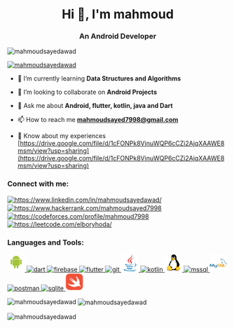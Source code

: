 <h1 align="center">Hi 👋, I'm mahmoud</h1>
<h3 align="center">An Android Developer</h3>

<p align="left"> <img src="https://komarev.com/ghpvc/?username=mahmoudsayedawad&label=Profile%20views&color=0e75b6&style=flat" alt="mahmoudsayedawad" /> </p>

<p align="left"> <a href="https://github.com/ryo-ma/github-profile-trophy"><img src="https://github-profile-trophy.vercel.app/?username=mahmoudsayedawad" alt="mahmoudsayedawad" /></a> </p>

- 🌱 I’m currently learning **Data Structures and Algorithms**

- 👯 I’m looking to collaborate on **Android Projects**

- 💬 Ask me about **Android, flutter, kotlin, java and Dart**

- 📫 How to reach me **mahmoudsayed7998@gmail.com**

- 📄 Know about my experiences [https://drive.google.com/file/d/1cFONPk8VinuWQP6cCZi2AjqXAAWE8msm/view?usp=sharing](https://drive.google.com/file/d/1cFONPk8VinuWQP6cCZi2AjqXAAWE8msm/view?usp=sharing)

<h3 align="left">Connect with me:</h3>
<p align="left">
<a href="https://linkedin.com/in/https://www.linkedin.com/in/mahmoudsayedawad/" target="blank"><img align="center" src="https://raw.githubusercontent.com/rahuldkjain/github-profile-readme-generator/master/src/images/icons/Social/linked-in-alt.svg" alt="https://www.linkedin.com/in/mahmoudsayedawad/" height="30" width="40" /></a>
<a href="https://www.hackerrank.com/https://www.hackerrank.com/mahmoudsayed7998" target="blank"><img align="center" src="https://raw.githubusercontent.com/rahuldkjain/github-profile-readme-generator/master/src/images/icons/Social/hackerrank.svg" alt="https://www.hackerrank.com/mahmoudsayed7998" height="30" width="40" /></a>
<a href="https://codeforces.com/profile/https://codeforces.com/profile/mahmoud7998" target="blank"><img align="center" src="https://raw.githubusercontent.com/rahuldkjain/github-profile-readme-generator/master/src/images/icons/Social/codeforces.svg" alt="https://codeforces.com/profile/mahmoud7998" height="30" width="40" /></a>
<a href="https://www.leetcode.com/https://leetcode.com/elboryhoda/" target="blank"><img align="center" src="https://raw.githubusercontent.com/rahuldkjain/github-profile-readme-generator/master/src/images/icons/Social/leet-code.svg" alt="https://leetcode.com/elboryhoda/" height="30" width="40" /></a>
</p>

<h3 align="left">Languages and Tools:</h3>
<p align="left"> <a href="https://developer.android.com" target="_blank" rel="noreferrer"> <img src="https://raw.githubusercontent.com/devicons/devicon/master/icons/android/android-original-wordmark.svg" alt="android" width="40" height="40"/> </a> <a href="https://dart.dev" target="_blank" rel="noreferrer"> <img src="https://www.vectorlogo.zone/logos/dartlang/dartlang-icon.svg" alt="dart" width="40" height="40"/> </a> <a href="https://firebase.google.com/" target="_blank" rel="noreferrer"> <img src="https://www.vectorlogo.zone/logos/firebase/firebase-icon.svg" alt="firebase" width="40" height="40"/> </a> <a href="https://flutter.dev" target="_blank" rel="noreferrer"> <img src="https://www.vectorlogo.zone/logos/flutterio/flutterio-icon.svg" alt="flutter" width="40" height="40"/> </a> <a href="https://git-scm.com/" target="_blank" rel="noreferrer"> <img src="https://www.vectorlogo.zone/logos/git-scm/git-scm-icon.svg" alt="git" width="40" height="40"/> </a> <a href="https://www.java.com" target="_blank" rel="noreferrer"> <img src="https://raw.githubusercontent.com/devicons/devicon/master/icons/java/java-original.svg" alt="java" width="40" height="40"/> </a> <a href="https://kotlinlang.org" target="_blank" rel="noreferrer"> <img src="https://www.vectorlogo.zone/logos/kotlinlang/kotlinlang-icon.svg" alt="kotlin" width="40" height="40"/> </a> <a href="https://www.linux.org/" target="_blank" rel="noreferrer"> <img src="https://raw.githubusercontent.com/devicons/devicon/master/icons/linux/linux-original.svg" alt="linux" width="40" height="40"/> </a> <a href="https://www.microsoft.com/en-us/sql-server" target="_blank" rel="noreferrer"> <img src="https://www.svgrepo.com/show/303229/microsoft-sql-server-logo.svg" alt="mssql" width="40" height="40"/> </a> <a href="https://www.mysql.com/" target="_blank" rel="noreferrer"> <img src="https://raw.githubusercontent.com/devicons/devicon/master/icons/mysql/mysql-original-wordmark.svg" alt="mysql" width="40" height="40"/> </a> <a href="https://postman.com" target="_blank" rel="noreferrer"> <img src="https://www.vectorlogo.zone/logos/getpostman/getpostman-icon.svg" alt="postman" width="40" height="40"/> </a> <a href="https://www.sqlite.org/" target="_blank" rel="noreferrer"> <img src="https://www.vectorlogo.zone/logos/sqlite/sqlite-icon.svg" alt="sqlite" width="40" height="40"/> </a> <a href="https://developer.apple.com/swift/" target="_blank" rel="noreferrer"> <img src="https://raw.githubusercontent.com/devicons/devicon/master/icons/swift/swift-original.svg" alt="swift" width="40" height="40"/> </a> </p>

<p><img align="left" src="https://github-readme-stats.vercel.app/api/top-langs?username=mahmoudsayedawad&show_icons=true&locale=en&layout=compact" alt="mahmoudsayedawad" /></p>

<p>&nbsp;<img align="center" src="https://github-readme-stats.vercel.app/api?username=mahmoudsayedawad&show_icons=true&locale=en" alt="mahmoudsayedawad" /></p>

<p><img align="center" src="https://github-readme-streak-stats.herokuapp.com/?user=mahmoudsayedawad&" alt="mahmoudsayedawad" /></p>
